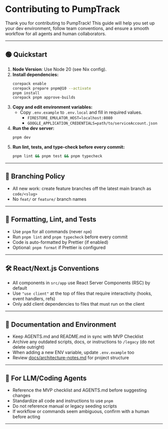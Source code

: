 
# Contributing to PumpTrack

Thank you for contributing to PumpTrack! This guide will help you set up your dev environment, follow team conventions, and ensure a smooth workflow for all agents and human collaborators.

---

## 🟢 Quickstart

1. **Node Version**: Use Node 20 (see Nix config).
2. **Install dependencies:**
   ```bash
   corepack enable
   corepack prepare pnpm@10 --activate
   pnpm install
   corepack pnpm approve-builds
   ```
3. **Copy and edit environment variables:**
   - Copy `.env.example` to `.env.local` and fill in required values.
     - `FIRESTORE_EMULATOR_HOST=localhost:8080`
     - `GOOGLE_APPLICATION_CREDENTIALS=path/to/serviceAccount.json`
4. **Run the dev server:**
   ```bash
   pnpm dev
   ```
5. **Run lint, tests, and type-check before every commit:**
   ```bash
   pnpm lint && pnpm test && pnpm typecheck
   ```

---

## 🚩 Branching Policy

- All new work: create feature branches off the latest main branch as `code/<slug>`
- No `feat/` or `feature/` branch names

---

## 🔧 Formatting, Lint, and Tests

- Use `pnpm` for all commands (never `npm`)
- Run `pnpm lint` and `pnpm typecheck` before every commit
- Code is auto-formatted by Prettier (if enabled)
- Optional: `pnpm format` if Prettier is configured

---

## 🛠️ React/Next.js Conventions

- All components in `src/app` use React Server Components (RSC) by default
- Use `"use client"` at the top of files that require interactivity (hooks, event handlers, refs)
- Only add client dependencies to files that must run on the client

---

## 📝 Documentation and Environment

- Keep AGENTS.md and README.md in sync with MVP Checklist
- Archive any outdated scripts, docs, or instructions to `/legacy` (do not delete outright)
- When adding a new ENV variable, update `.env.example` too
- Review [docs/architecture-notes.md](docs/architecture-notes.md) for project structure

---

## 🤖 For LLM/Coding Agents

- Reference the MVP checklist and AGENTS.md before suggesting changes
- Standardize all code and instructions to use `pnpm`
- Do not reference manual or legacy seeding scripts
- If workflow or commands seem ambiguous, confirm with a human before acting

---

